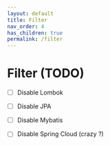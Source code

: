 ```yaml
---
layout: default
title: Filter
nav_order: 4
has_children: true
permalink: /filter
---
```


# Filter (TODO)

- [ ] Disable Lombok
- [ ] Disable JPA
- [ ] Disable Mybatis
- [ ] Disable Spring Cloud (crazy ?)

